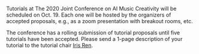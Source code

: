 Tutorials at The 2020 Joint Conference on AI Music Creativity will be scheduled on Oct. 19. Each one will be hosted by the organizers of accepted proposals, e.g., as a zoom presentation with breakout rooms, etc. 

The conference has a rolling submission of tutorial proposals until five tutorials have been accepted. Please send a 1-page description of your tutorial to the tutorial chair [Iris Ren](mailto:y.ren@uu.nl).
